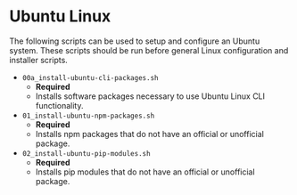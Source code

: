 # Ubuntu Linux

The following scripts can be used to setup and configure an Ubuntu system.
These scripts should be run before general Linux configuration and installer
scripts.

* `00a_install-ubuntu-cli-packages.sh`
  * **Required**
  * Installs software packages necessary to use Ubuntu Linux CLI functionality.
* `01_install-ubuntu-npm-packages.sh`
  * **Required**
  * Installs npm packages that do not have an official or unofficial package.
* `02_install-ubuntu-pip-modules.sh`
  * **Required**
  * Installs pip modules that do not have an official or unofficial package.

